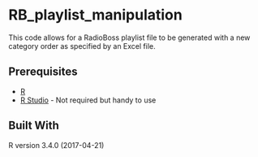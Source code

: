 # RB_playlist_manipulation

This code allows for a RadioBoss playlist file to be generated with a new category order as specified by an Excel file. 

## Prerequisites 

* [R](https://www.r-project.org/)
* [R Studio](https://www.rstudio.com/) - Not required but handy to use

## Built With 

R version 3.4.0 (2017-04-21)

